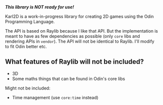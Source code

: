___This library is NOT ready for use!___

Karl2D is a work-in-progress library for creating 2D games using the Odin Programming Language.

The API is based on Raylib because I like that API. But the implementation is meant to have as few dependencies as possible (only `core` libs and rendering APIs in `vendor`). The API will not be identical to Raylib. I'll modify to fit Odin better etc.

## What features of Raylib will not be included?

* 3D
* Some maths things that can be found in Odin's core libs

Might not be included:
* Time management (use `core:time` instead)
